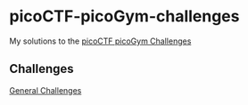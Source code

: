 # picoCTF-picoGym-challenges

My solutions to the [picoCTF picoGym Challenges](https://play.picoctf.org/practice)

## Challenges

[General Challenges](/general-skills/general-skills.md)
